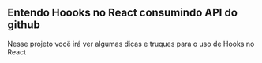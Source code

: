 ## Entendo Hoooks no React consumindo API do github

Nesse projeto vocë irá ver algumas dicas e truques para o uso de Hooks no React
